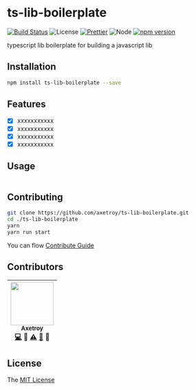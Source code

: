 # ts-lib-boilerplate

[![Build Status](https://travis-ci.org/axetroy/ts-lib-boilerplate.svg?branch=master)](https://travis-ci.org/axetroy/ts-lib-boilerplate)
![License](https://img.shields.io/badge/license-MIT-green.svg)
[![Prettier](https://img.shields.io/badge/Code%20Style-Prettier-green.svg)](https://github.com/prettier/prettier)
![Node](https://img.shields.io/badge/node-%3E=6.0-blue.svg?style=flat-square)
[![npm version](https://badge.fury.io/js/ts-lib-boilerplate.svg)](https://badge.fury.io/js/ts-lib-boilerplate)

typescript lib boilerplate for building a javascript lib

## Installation
```bash
npm install ts-lib-boilerplate --save
```

## Features

- [x] xxxxxxxxxxx
- [x] xxxxxxxxxxx
- [x] xxxxxxxxxxx
- [x] xxxxxxxxxxx

## Usage

```javascript

```

## Contributing

```bash
git clone https://github.com/axetroy/ts-lib-boilerplate.git
cd ./ts-lib-boilerplate
yarn
yarn run start
```

You can flow [Contribute Guide](https://github.com/axetroy/ts-lib-boilerplate/blob/master/contributing.md)

## Contributors

<!-- ALL-CONTRIBUTORS-LIST:START - Do not remove or modify this section -->
| [<img src="https://avatars1.githubusercontent.com/u/9758711?v=3" width="100px;"/><br /><sub>Axetroy</sub>](http://axetroy.github.io)<br />[💻](https://github.com/gpmer/gpm.js/commits?author=axetroy) 🔌 [⚠️](https://github.com/gpmer/gpm.js/commits?author=axetroy) [🐛](https://github.com/gpmer/gpm.js/issues?q=author%3Aaxetroy) 🎨 |
| :---: |
<!-- ALL-CONTRIBUTORS-LIST:END -->

## License

The [MIT License](https://github.com/axetroy/ts-lib-boilerplate/blob/master/LICENSE)
